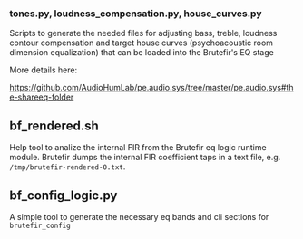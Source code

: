 ### tones.py, loudness_compensation.py, house_curves.py

Scripts to generate the needed files for adjusting bass, treble, loudness contour compensation and target house curves (psychoacoustic room dimension equalization) that can be loaded into the Brutefir's EQ stage

More details here:

https://github.com/AudioHumLab/pe.audio.sys/tree/master/pe.audio.sys#the-shareeq-folder


## bf_rendered.sh

Help tool to analize the internal FIR from the Brutefir eq logic runtime module. Brutefir dumps the internal FIR coefficient taps in a text file, e.g. `/tmp/brutefir-rendered-0.txt`.

    
## bf_config_logic.py

A simple tool to generate the necessary eq bands and cli sections for `brutefir_config`
